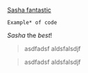 
[Sasha fantastic](http://example.com#example_url)

```
Example* of code
```

*Sasha* the _best_!

> asdfadsf
> aldsfalsdjf

> asdfadsf
aldsfalsdjf


